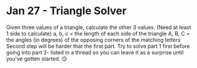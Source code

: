 # Jan 27 - Triangle Solver

Given three values of a triangle, calculate the other 3 values.
(Need at least 1 side to calculate)
a, b, c = the length of each side of the triangle
A, B, C = the angles (in degrees) of the opposing corners of the matching letters
Second step will be harder that the first part. Try to solve part 1 first before going into part 2- listed in a thread so you can leave it as a surprise until you've gotten started. 😉
